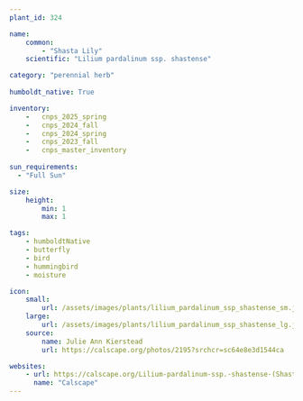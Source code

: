```yaml
---                        
plant_id: 324 

name: 
    common: 
        - "Shasta Lily"  
    scientific: "Lilium pardalinum ssp. shastense" 

category: "perennial herb" 
                                                       
humboldt_native: True

inventory: 
    -   cnps_2025_spring
    -   cnps_2024_fall
    -   cnps_2024_spring
    -   cnps_2023_fall
    -   cnps_master_inventory
                          
sun_requirements:        
  - "Full Sun"          

size:           
    height:          
        min: 1
        max: 1 

tags: 
    - humboldtNative
    - butterfly
    - bird
    - hummingbird 
    - moisture

icon: 
    small: 
        url: /assets/images/plants/lilium_pardalinum_ssp_shastense_sm.jpg 
    large: 
        url: /assets/images/plants/lilium_pardalinum_ssp_shastense_lg.jpg 
    source: 
        name: Julie Ann Kierstead
        url: https://calscape.org/photos/2195?srchcr=sc64e8e3d1544ca 

websites:
    - url: https://calscape.org/Lilium-pardalinum-ssp.-shastense-(Shasta-Lily) 
      name: "Calscape"
---    
```

